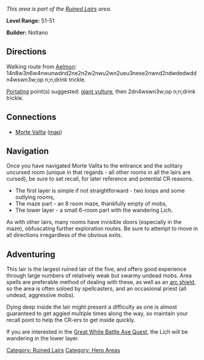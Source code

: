 *This area is part of the [Ruined
Lairs](:Category:_Ruined_Lairs "wikilink") area.*

**Level Range:** 51-51

**Builder:** Noltano

## Directions

Walking route from [Aelmon](Aelmon "wikilink"):
14n8w3n6w4nwunwdnd2ne2n2w2nwu2wn2ueu3nese2nwnd2ndwdedwddn4wswn3w;op
n;n;drink trickle.

[Portaling](Portal "wikilink") point(s) suggested: [giant
vulture](Giant_Vulture "wikilink"), then 2dn4wswn3w;op n;n;drink
trickle.

## Connections

-   [Morte Vallta](:Category:Morte_Vallta "wikilink")
    ([map](Morte_Vallta_Map "wikilink"))

## Navigation

Once you have navigated Morte Vallta to the entrance and the solitary
uncursed room (unique in that regards - all other rooms in all the lairs
are cursed), be sure to set recall, for later reference and potential CR
reasons.

-   The first layer is simple if not straightforward - two loops and
    some outlying rooms,
-   The maze part - an 8 room maze, thankfully empty of mobs,
-   The lower layer - a small 6-room part with the wandering Lich.

As with other lairs, many rooms have invisible doors (especially in the
maze), obfuscating further exploration routes. Be sure to attempt to
move in all directions irregardless of the obvious exits.

## Adventuring

This lair is the largest ruined lair of the five, and offers good
experience through large numbers of relatively weak but swarmy undead
mobs. Area spells are preferable method of dealing with these, as well
as an [arc shield](Charge_Shield "wikilink"), so the area is often
soloed by spellcasters, and an occasional priest (all undead, aggressive
mobs).

Dying deep inside the lair might present a difficulty as one is almost
guaranteed to get aggied multiple times along the way, so maintain your
recall point to help the CR-ers to get inside quickly.

If you are interested in the [Great White Battle Axe
Quest](Great_White_Battle_Axe_Quest "wikilink"), the Lich will be
wandering in the lower layer.

[Category: Ruined Lairs](Category:_Ruined_Lairs "wikilink") [Category:
Hero Areas](Category:_Hero_Areas "wikilink")
